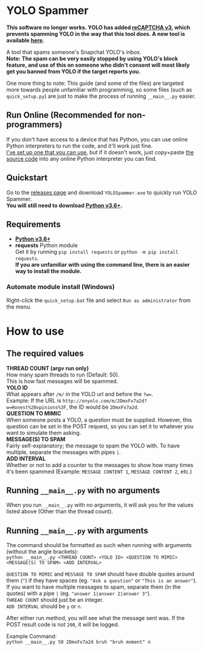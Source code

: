 # YOLO Spammer

**This software no longer works. YOLO has added [reCAPTCHA v3](https://developers.google.com/recaptcha/docs/v3), which prevents spamming YOLO in the way that this tool does. A new tool is available [here](https://github.com/MysteryBlokHed/Yolosmith).**

A tool that spams someone's Snapchat YOLO's inbox.  
**Note: The spam can be very easily stopped by using YOLO's block feature, and use of this on someone who didn't consent will most likely get you banned from YOLO if the target reports you.**

One more thing to note: This guide (and some of the files) are targeted more towards people unfamiliar with programming, so some files (such as `quick_setup.py`) are just to make the process of running `__main__.py` easier.

## Run Online (Recommended for non-programmers)
If you don't have access to a device that has Python, you can use online Python interpreters to run the code, and it'll work just fine.  
[I've set up one that you can use](https://yolo-spammer.mysteryblokhed.repl.run/), but if it doesn't work, just copy+paste [the source code](https://raw.githubusercontent.com/MysteryBlokHed/yolo-spammer/master/__main__.py) into any online Python interpreter you can find.

## Quickstart
Go to the [releases page](https://github.com/MysteryBlokHed/yolo-spammer/releases) and download `YOLOSpammer.exe` to quickly run YOLO Spammer.  
**You will still need to download [Python v3.6+](https://www.python.org/downloads/).**

## Requirements
- [**Python v3.6+**](https://www.python.org/downloads/)
- **requests** Python module  
  Get it by running `pip install requests` or `python -m pip install requests`.  
  **If you are unfamiliar with using the command line, there is an easier way to install the module.**

### Automate module install (Windows)
Right-click the `quick_setup.bat` file and select `Run as administrator` from the menu.  

# How to use
## The required values
**THREAD COUNT (argv run only)**  
How many spam threads to run (Default: 50).  
This is how fast messages will be spammed.  
**YOLO ID**  
What appears after `/m/` in the YOLO url and before the `?w=`.  
Example: If the URL is `http://onyolo.com/m/2DmxFx7a2d?w=Honest%20opinions%3F`, the ID would be `2DmxFx7a2d`.  
**QUESTION TO MIMIC**  
When someone posts a YOLO, a question must be supplied. However, this question can be set in the POST request, so you can set it to whatever you want to simulate them asking.  
**MESSAGE(S) TO SPAM**  
Fairly self-explanatory; the message to spam the YOLO with. To have multiple, separate the messages with pipes `|`.  
**ADD INTERVAL**  
Whether or not to add a counter to the messages to show how many times it's been spammed (Example: `MESSAGE CONTENT 1`, `MESSAGE CONTENT 2`, etc.)

## Running `__main__.py` with no arguments
When you run `__main__.py` with no arguments, it will ask you for the values listed above (Other than the thread count).

## Running `__main__.py` with arguments
The command should be formatted as such when running with arguments (without the angle brackets):  
`python __main__.py <THREAD COUNT> <YOLO ID> <QUESTION TO MIMIC> <MESSAGE(S) TO SPAM> <ADD INTERVAL>`

`QUESTION TO MIMIC` and `MESSAGE TO SPAM` should have double quotes around them (`"`) if they have spaces (eg. `"Ask a question"` or `"This is an answer"`). If you want to have multiple messages to spam, separate them (in the quotes) with a pipe `|` (eg. `"answer 1|answer 2|answer 3"`).  
`THREAD COUNT` should just be an integer.  
`ADD INTERVAL` should be `y` or `n`.

After either run method, you will see what the message sent was. If the POST result code is not `200`, it will be logged.

Example Command:  
`python __main__.py 50 2DmxFx7a2d bruh "bruh moment" n`
